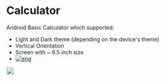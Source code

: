 # Calculator
Android Basic Calculator which supported:
- Light and Dark theme (depending on the device's theme)
- Vertical Orientation
- Screen with ~ 6.5 inch size
- [![eng](https://img.shields.io/badge/lang-en-red.svg)](https://github.com/NikolaosProgios/Calculator)

[<img src="https://www.clipartmax.com/png/full/238-2381243_safeness-kotlin-android-logo.png" alt="kotlin" width="20" height="20"/>](https://github.com/NikolaosProgios/Calculator)
